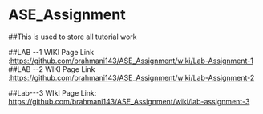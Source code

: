 # ASE_Assignment
##This is used to store all tutorial work

##LAB --1
WIKI Page Link :https://github.com/brahmani143/ASE_Assignment/wiki/Lab-Assignment-1
##LAB --2
WIKI Page Link :https://github.com/brahmani143/ASE_Assignment/wiki/Lab-Assignment-2

##Lab---3
WIkI  Page Link: https://github.com/brahmani143/ASE_Assignment/wiki/lab-assignment-3


